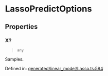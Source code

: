 # LassoPredictOptions

## Properties

### X?

> `any`

Samples.

Defined in:  [generated/linear\_model/Lasso.ts:584](https://github.com/transitive-bullshit/scikit-learn-ts/blob/b59c1ff/packages/sklearn/src/generated/linear_model/Lasso.ts#L584)
